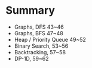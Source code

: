 # Summary

- Graphs, DFS 43~46
- Graphs, BFS 47~48
- Heap / Priority Queue 49~52
- Binary Search, 53~56
- Backtracking, 57~58
- DP-1D, 59~62
